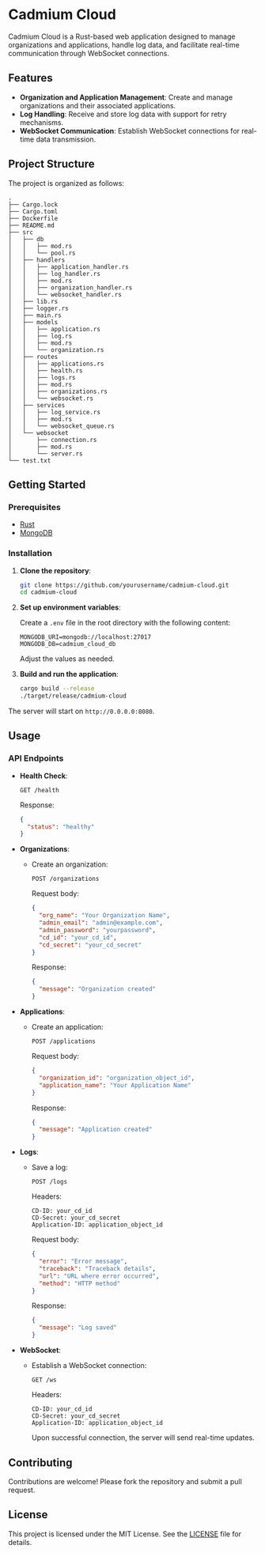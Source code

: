 # Cadmium Cloud

Cadmium Cloud is a Rust-based web application designed to manage organizations and applications, handle log data, and facilitate real-time communication through WebSocket connections.

## Features

- **Organization and Application Management**: Create and manage organizations and their associated applications.
- **Log Handling**: Receive and store log data with support for retry mechanisms.
- **WebSocket Communication**: Establish WebSocket connections for real-time data transmission.

## Project Structure

The project is organized as follows:

```
.
├── Cargo.lock
├── Cargo.toml
├── Dockerfile
├── README.md
├── src
│   ├── db
│   │   ├── mod.rs
│   │   └── pool.rs
│   ├── handlers
│   │   ├── application_handler.rs
│   │   ├── log_handler.rs
│   │   ├── mod.rs
│   │   ├── organization_handler.rs
│   │   └── websocket_handler.rs
│   ├── lib.rs
│   ├── logger.rs
│   ├── main.rs
│   ├── models
│   │   ├── application.rs
│   │   ├── log.rs
│   │   ├── mod.rs
│   │   └── organization.rs
│   ├── routes
│   │   ├── applications.rs
│   │   ├── health.rs
│   │   ├── logs.rs
│   │   ├── mod.rs
│   │   ├── organizations.rs
│   │   └── websocket.rs
│   ├── services
│   │   ├── log_service.rs
│   │   ├── mod.rs
│   │   └── websocket_queue.rs
│   └── websocket
│       ├── connection.rs
│       ├── mod.rs
│       └── server.rs
└── test.txt
```

## Getting Started

### Prerequisites

- [Rust](https://www.rust-lang.org/tools/install)
- [MongoDB](https://www.mongodb.com/try/download/community)

### Installation

1. **Clone the repository**:

   ```bash
   git clone https://github.com/yourusername/cadmium-cloud.git
   cd cadmium-cloud
   ```

2. **Set up environment variables**:

   Create a `.env` file in the root directory with the following content:

   ```
   MONGODB_URI=mongodb://localhost:27017
   MONGODB_DB=cadmium_cloud_db
   ```

   Adjust the values as needed.

3. **Build and run the application**:

   ```bash
   cargo build --release
   ./target/release/cadmium-cloud
   ```

The server will start on `http://0.0.0.0:8080`.

## Usage

### API Endpoints

- **Health Check**:

  ```
  GET /health
  ```

  Response:

  ```json
  {
    "status": "healthy"
  }
  ```

- **Organizations**:

  - Create an organization:

    ```
    POST /organizations
    ```

    Request body:

    ```json
    {
      "org_name": "Your Organization Name",
      "admin_email": "admin@example.com",
      "admin_password": "yourpassword",
      "cd_id": "your_cd_id",
      "cd_secret": "your_cd_secret"
    }
    ```

    Response:

    ```json
    {
      "message": "Organization created"
    }
    ```

- **Applications**:

  - Create an application:

    ```
    POST /applications
    ```

    Request body:

    ```json
    {
      "organization_id": "organization_object_id",
      "application_name": "Your Application Name"
    }
    ```

    Response:

    ```json
    {
      "message": "Application created"
    }
    ```

- **Logs**:

  - Save a log:

    ```
    POST /logs
    ```

    Headers:

    ```
    CD-ID: your_cd_id
    CD-Secret: your_cd_secret
    Application-ID: application_object_id
    ```

    Request body:

    ```json
    {
      "error": "Error message",
      "traceback": "Traceback details",
      "url": "URL where error occurred",
      "method": "HTTP method"
    }
    ```

    Response:

    ```json
    {
      "message": "Log saved"
    }
    ```

- **WebSocket**:

  - Establish a WebSocket connection:

    ```
    GET /ws
    ```

    Headers:

    ```
    CD-ID: your_cd_id
    CD-Secret: your_cd_secret
    Application-ID: application_object_id
    ```

    Upon successful connection, the server will send real-time updates.

## Contributing

Contributions are welcome! Please fork the repository and submit a pull request.

## License

This project is licensed under the MIT License. See the [LICENSE](LICENSE) file for details. 